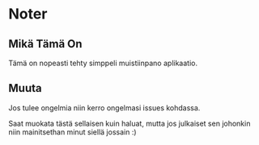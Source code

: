# Noter

## Mikä Tämä On
Tämä on nopeasti tehty simppeli muistiinpano aplikaatio.

## Muuta
Jos tulee ongelmia niin kerro ongelmasi issues kohdassa.

Saat muokata tästä sellaisen kuin haluat, mutta jos julkaiset sen johonkin niin mainitsethan minut siellä jossain :)
